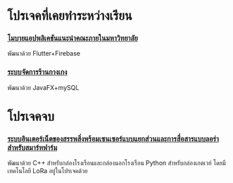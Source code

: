 # โปรเจคที่เคยทำระหว่างเรียน
### [โมบายแอปพลิเคชันแนะนำคณะภายในมหาวิทยาลัย](https://github.com/Aphinat-Fot/miniProjectFlutter2-65) <br>
พัฒนาด้วย Flutter+Firebase
    
### [ระบบจัดการร้านกางเกง](https://github.com/Aphinat-Fot/miniProjectPantShop) <br>
พัฒนาด้วย JavaFX+mySQL
      
# โปรเจคจบ
 ###   [ระบบอินเตอร์เน็ตของสรรพสิ่งพร้อมเซนเซอร์แบบแยกส่วนและการสื่อสารแบบลอร่าสำหรับสมาร์ทฟาร์ม ](https://github.com/Chanachai-B/Modular-sensor-and-LoRa)
พัฒนาด้วย  C++ สำหรับกล่องโรงเรือนและกล่องนอกโรงเรือน Python สำหรับกล่องเกตเวย์ โดยมีเทคโนโลยี LoRa อยู๋ในโปรเจคด้วย
